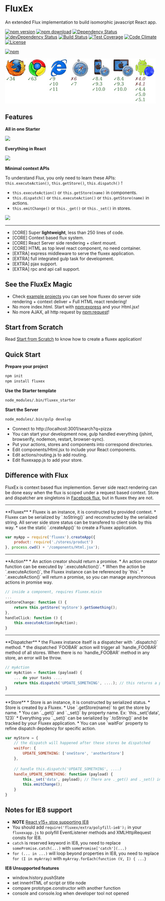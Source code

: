 FluxEx
======

An extended Flux implementation to build isomorphic javascript React app.

[![npm version](https://img.shields.io/npm/v/fluxex.svg)](https://www.npmjs.org/package/fluxex) [![npm download](https://img.shields.io/npm/dm/fluxex.svg)](https://www.npmjs.org/package/fluxex) [![Dependency Status](https://david-dm.org/zordius/fluxex.svg)](https://david-dm.org/zordius/fluxex) [![devDependency Status](https://david-dm.org/zordius/fluxex/dev-status.svg)](https://david-dm.org/zordius/fluxex#info=devDependencies) [![Build Status](https://travis-ci.org/zordius/fluxex.svg?branch=master)](https://travis-ci.org/zordius/fluxex) [![Test Coverage](https://codeclimate.com/github/zordius/fluxex/badges/coverage.svg)](https://codeclimate.com/github/zordius/fluxex) [![Code Climate](https://codeclimate.com/github/zordius/fluxex/badges/gpa.svg)](https://codeclimate.com/github/zordius/fluxex) [![License](https://img.shields.io/badge/license-MIT-green.svg)](LICENSE.txt)

[![npm](https://nodei.co/npm/fluxex.png?downloads=true)](https://www.npmjs.org/package/fluxex)

<img src="https://github.com/zordius/fluxex/raw/last_result/examples/00hello/badge.png" />

Features
--------

**All in one Starter**

<a href="https://github.com/zordius/fluxex/blob/master/extra/gulpfile.js"><img src="https://github.com/zordius/fluxex/raw/master/gulp_starter.jpg" /></a>

**Everything in React**

<a href="https://github.com/zordius/fluxex/blob/master/examples/04-infinite-scroll/components/Html.jsx"><img src="https://github.com/zordius/fluxex/raw/master/start_from_html.jpg" /></a>

**Minimal context APIs**

To understand Flux, you only need to learn these APIs: `this.executeAction()`, `this.getStore()`, `this.dispatch()` !

* `this.executeAction()` or `this.getStore(name)` in components.
* `this.dispatch()` or `this.executeAction()` or `this.getStore(name)` in actions.
* `this.emitChange()` or `this._get()` or `this._set()` in stores.

<img src="https://github.com/zordius/fluxex/raw/master/fluxex-api.jpg" />
<hr/>

* [CORE] Super **lightweight**, less than 250 lines of code.
* [CORE] Context based flux system.
* [CORE] React Server side rendering + client mount.
* [CORE] HTML as top level react component, no need container.
* [EXTRA] express middleware to serve the fluxex application.
* [EXTRA] full integrated gulp task for development.
* [EXTRA] pjax support.
* [EXTRA] rpc and api call support.

See the FluxEx Magic
--------------------

* Check <a href="https://github.com/zordius/fluxex/tree/master/examples">example projects</a> you can see how fluxex do server side rendering + context deliver + Full HTML react rendering!
* No more index.html. Start with <a href="https://github.com/strongloop/express">npm:express</a> and your Html.jsx!
* No more AJAX, all http request by <a href="https://github.com/request/request">npm:request</a>!

Start from Scratch
------------------

Read <a href="https://github.com/zordius/fluxex/blob/master/SCRATCH.md">Start from Scratch</a> to know how to create a fluxex application!

Quick Start
-----------

**Prepare your project**
```sh
npm init
npm install fluxex
```

**Use the Starter template**
```sh
node_modules/.bin/fluxex_starter
```

**Start the Server**
```sh
node_modules/.bin/gulp develop
```

* Connect to http://localhost:3001/search?q=pizza
* You can start your development now, gulp handled everything (jshint, browserify, nodemon, restart, browser-sync).
* Put your actions, stores and components into correspond directories.
* Edit components/Html.jsx to include your React components.
* Edit actions/routing.js to add routing.
* Edit fluxexapp.js to add your store.

Difference with Flux
--------------------

FluxEx is context based flux implemention. Server side react rendering can be done easy when the flux is scoped under a request based context. Store and dispatcher are singletons in <a href="https://github.com/facebook/flux">Facebook flux</a>, but in fluxex they are not.

<hr/>
**Fluxex**
* Fluxex is an instance, it is constructed by provided context.
* Fluxex can be serialized by `.toString()` and reconstructed by the serialized string. All server side store status can be transfered to client side by this way.
* use the static `.createApp()` to create a Fluxex application.

```javascript
var myApp = require('fluxex').createApp({
    product: require('./stores/product')
}, process.cwd() + '/components/Html.jsx');
```

<hr/>
**Action**
* An action creator should return a promise.
* An action creator function can be executed by `.executeAction()`.
* When the action be `.executeAction()`, the Fluxex instance can be referenced by `this`.
* `.executeAction()` will return a promise, so you can manage asynchronous actions in promise way.

```javascript
// inside a component, requires Fluxex.mixin
...
onStoreChange: function () {
    return this.getStore('myStore').getSomething();
},
handleClick: function () {
    this.executeAction(myAction);
}
```

<hr/>
**Dispatcher**
* the Fluxex instance itself is a dispatcher with `.dispatch()` method.
* the dispatched `FOOBAR` action will trigger all `handle_FOOBAR` method of all stores. When there is no `handle_FOOBAR` method in any store, an error will be throw.

```javascript
// myAction
var myAction = function (payload) {
    ... do your tasks ....
    return this.dispatch('UPDATE_SOMETHING', ....); // this returns a promise
}
```

<hr/>
**Store**
* Store is an instance, it is constructed by serialized status.
* Store is created by a Fluxex.
* Use `.getStore(name)` to get the store by name.
* You can `._get()` and `._set()` by property name. Ex: `this._set('data', 123)`
* Everything you `._set()` can be serialized by `.toString()` and be tracked by your Fluxex application.
* You can use `waitFor` property to refine dispatch depdency for specific action.

```javascript
var myStore = {
    // the dispatch will happened after these stores be dispatched
    waitFor: {
        UPDATE_SOMETHING: ['oneStore', 'anotherStore']
    },

    // handle this.dispatch('UPDATE_SOMETHING', ....)
    handle_UPDATE_SOMETHING: function (payload) {
        this._set('data', payload); // There are ._get() and ._set() in all stores
        this.emitChange();
    }
}
```

Notes for IE8 support
---------------------

* **NOTE** <a href="https://facebook.github.io/react/blog/2016/01/12/discontinuing-ie8-support.html">React v15+ stop supporting IE8</a>
* You should add `require('fluxex/extra/polyfill-ie8');` in your `fluxexapp.js` to polyfill EventListener methods and XMLHttpRequest consts for IE8.
* `catch` is reserved keyword in IE8, you need to replace `somePromise.catch(...)` with `somePromise['catch'](...)`
* `for (... in ...)` will loop beyond properties in IE8, you need to replace `for (I in myArray)` with `myArray.forEach(function (V, I) { ...}`

**IE8 Unsupported features**

* window.history.pushState
* set innerHTML of script or title node
* compare prototype.constructor with another function
* console and console.log when developer tool not opened
